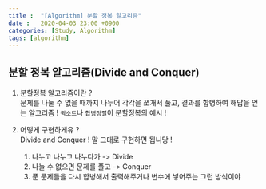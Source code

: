 ```yaml
---
title :  "[Algorithm] 분할 정복 알고리즘"
date :   2020-04-03 23:00 +0900
categories: [Study, Algorithm]
tags: [algorithm]
---
```



## 분할 정복 알고리즘(Divide and Conquer)  

1. 분할정복 알고리즘이란 ?  
   문제를 나눌 수 없을 때까지 나누어 각각을 쪼개서 풀고, 결과를 합병하여 해답을 얻는 알고리즘 ! 
   `퀵소트`나 `합병정렬`이 분할정복의 예시 !

2. 어떻게 구현하게유 ?  
   Divide and Conquer ! 말 그대로 구현하면 됩니당 !  
   1. 나누고 나누고 나누다가 -> Divide
   2. 나눌 수 없으면 문제를 풀고 -> Conquer
   3. 푼 문제들을 다시 합병해서 출력해주거나 변수에 넣어주는 그런 방식이야  

